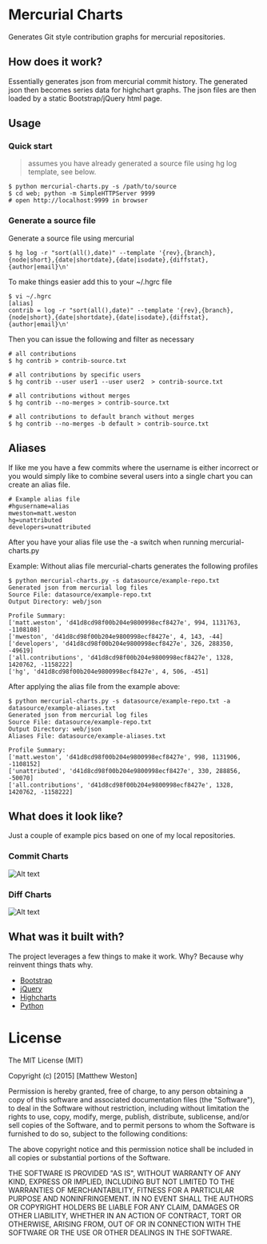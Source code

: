 # Mercurial Charts

Generates Git style contribution graphs for mercurial repositories. 

## How does it work?

Essentially generates json from mercurial commit history. The generated json then becomes series data for highchart graphs. The json files are then loaded by a static Bootstrap/jQuery html page.

## Usage

### Quick start

> assumes you have already generated a source file using hg log template, see below.

    $ python mercurial-charts.py -s /path/to/source
    $ cd web; python -m SimpleHTTPServer 9999
    # open http://localhost:9999 in browser

### Generate a source file
Generate a source file using mercurial

    $ hg log -r "sort(all(),date)" --template '{rev},{branch},{node|short},{date|shortdate},{date|isodate},{diffstat},{author|email}\n'

To make things easier add this to your ~/.hgrc file

    $ vi ~/.hgrc
    [alias]
    contrib = log -r "sort(all(),date)" --template '{rev},{branch},{node|short},{date|shortdate},{date|isodate},{diffstat},{author|email}\n'

Then you can issue the following and filter as necessary

    # all contributions
    $ hg contrib > contrib-source.txt 

    # all contributions by specific users
    $ hg contrib --user user1 --user user2  > contrib-source.txt 

    # all contributions without merges
    $ hg contrib --no-merges > contrib-source.txt 

    # all contributions to default branch without merges
    $ hg contrib --no-merges -b default > contrib-source.txt 

## Aliases

If like me you have a few commits where the username is either incorrect or you would simply like to combine several users into a single chart you can create an alias file.

    # Example alias file
    #hgusername=alias
    mweston=matt.weston
    hg=unattributed
    developers=unattributed

After you have your alias file use the -a switch when running mercurial-charts.py

Example: Without alias file mercurial-charts generates the following profiles

    $ python mercurial-charts.py -s datasource/example-repo.txt
    Generated json from mercurial log files
    Source File: datasource/example-repo.txt
    Output Directory: web/json
    
    Profile Summary:
    ['matt.weston', 'd41d8cd98f00b204e9800998ecf8427e', 994, 1131763, -1108108]
    ['mweston', 'd41d8cd98f00b204e9800998ecf8427e', 4, 143, -44]
    ['developers', 'd41d8cd98f00b204e9800998ecf8427e', 326, 288350, -49619]
    ['all.contributions', 'd41d8cd98f00b204e9800998ecf8427e', 1328, 1420762, -1158222]
    ['hg', 'd41d8cd98f00b204e9800998ecf8427e', 4, 506, -451]

After applying the alias file from the example above:

    $ python mercurial-charts.py -s datasource/example-repo.txt -a datasource/example-aliases.txt 
    Generated json from mercurial log files
    Source File: datasource/example-repo.txt
    Output Directory: web/json
    Aliases File: datasource/example-aliases.txt
    
    Profile Summary:
    ['matt.weston', 'd41d8cd98f00b204e9800998ecf8427e', 998, 1131906, -1108152]
    ['unattributed', 'd41d8cd98f00b204e9800998ecf8427e', 330, 288856, -50070]
    ['all.contributions', 'd41d8cd98f00b204e9800998ecf8427e', 1328, 1420762, -1158222]

## What does it look like?

Just a couple of example pics based on one of my local repositories.

### Commit Charts
![Alt text](https://bitbucket.org/mweston/mercurial-charts/raw/default/docs/commits.png)

### Diff Charts
![Alt text](https://bitbucket.org/mweston/mercurial-charts/raw/default/docs/diffs.png)

## What was it built with?

The project leverages a few things to make it work. Why? Because why reinvent things thats why.
 
- [Bootstrap](http://getbootstrap.com/)
- [jQuery](http://jquery.com/)
- [Highcharts](http://www.highcharts.com/)
- [Python](https://www.python.org/)

# License

The MIT License (MIT)

Copyright (c) [2015] [Matthew Weston]

Permission is hereby granted, free of charge, to any person obtaining a copy
of this software and associated documentation files (the "Software"), to deal
in the Software without restriction, including without limitation the rights
to use, copy, modify, merge, publish, distribute, sublicense, and/or sell
copies of the Software, and to permit persons to whom the Software is
furnished to do so, subject to the following conditions:

The above copyright notice and this permission notice shall be included in all
copies or substantial portions of the Software.

THE SOFTWARE IS PROVIDED "AS IS", WITHOUT WARRANTY OF ANY KIND, EXPRESS OR
IMPLIED, INCLUDING BUT NOT LIMITED TO THE WARRANTIES OF MERCHANTABILITY,
FITNESS FOR A PARTICULAR PURPOSE AND NONINFRINGEMENT. IN NO EVENT SHALL THE
AUTHORS OR COPYRIGHT HOLDERS BE LIABLE FOR ANY CLAIM, DAMAGES OR OTHER
LIABILITY, WHETHER IN AN ACTION OF CONTRACT, TORT OR OTHERWISE, ARISING FROM,
OUT OF OR IN CONNECTION WITH THE SOFTWARE OR THE USE OR OTHER DEALINGS IN THE
SOFTWARE.

